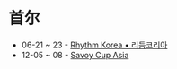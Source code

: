 # 首尔

- 06-21 ~ 23 - [Rhythm Korea • 리듬코리아](rhythm-korea.md)
- 12-05 ~ 08 - [Savoy Cup Asia](savoy-cup-asia.md)
